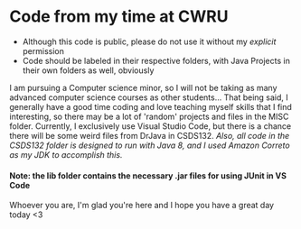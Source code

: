 # Code from my time at CWRU

- Although this code is public, please do not use it without my _explicit_ permission
- Code should be labeled in their respective folders, with Java Projects in their own folders as well, obviously

I am pursuing a Computer science minor, so I will not be taking as many advanced computer science courses as other students...
That being said, I generally have a good time coding and love teaching myself skills that I find interesting, so there may be a lot of 'random' projects and files in the MISC folder. Currently, I exclusively use Visual Studio Code, but there is a chance there will be some weird files from DrJava in CSDS132. 
_Also, all code in the CSDS132 folder is designed to run with Java 8, and I used Amazon Correto as my JDK to accomplish this._

#### Note: the lib folder contains the necessary .jar files for using JUnit in VS Code

Whoever you are, I'm glad you're here and I hope you have a great day today <3
